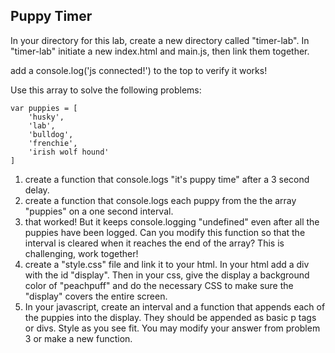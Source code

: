 ## Puppy Timer


In your directory for this lab, create a new directory called "timer-lab". In "timer-lab" initiate a new index.html and main.js, then link them together.

add a console.log('js connected!') to the top to verify it works!

Use this array to solve the following problems:
```
var puppies = [
	'husky',
	'lab',
	'bulldog',
	'frenchie',
	'irish wolf hound'
]
```


1. create a function that console.logs "it's puppy time" after a 3 second delay.
2. create a function that console.logs each puppy from the the array "puppies" on a one second interval.
3. that worked!  But it keeps console.logging "undefined" even after all the puppies have been logged.  Can you modify this function so that the interval is cleared when it reaches the end of the array?  This is challenging, work together!
4. create a "style.css" file and link it to your html.  In your html add a div with the id "display".  Then in your css, give the display a background color of "peachpuff" and do the necessary CSS to make sure the "display" covers the entire screen.
5. In your javascript, create an interval and a function that appends each of the puppies into the display.  They should be appended as basic p tags or divs.  Style as you see fit.  You may modify your answer from problem 3 or make a new function.

